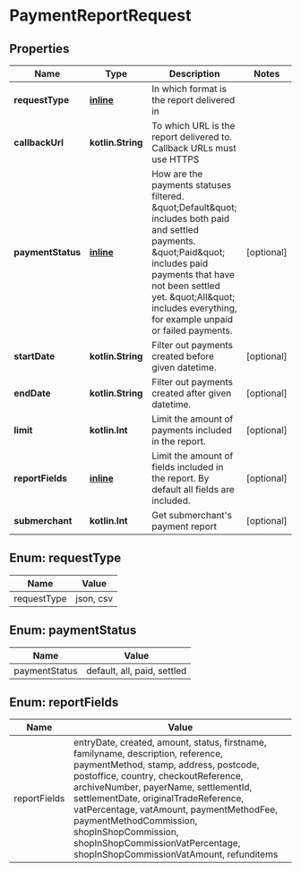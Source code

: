 
# PaymentReportRequest

## Properties
Name | Type | Description | Notes
------------ | ------------- | ------------- | -------------
**requestType** | [**inline**](#RequestType) | In which format is the report delivered in | 
**callbackUrl** | **kotlin.String** | To which URL is the report delivered to. Callback URLs must use HTTPS | 
**paymentStatus** | [**inline**](#PaymentStatus) | How are the payments statuses filtered. \&quot;Default\&quot; includes both paid and settled payments. \&quot;Paid\&quot; includes paid payments that have not been settled yet. \&quot;All\&quot; includes everything, for example unpaid or failed payments. |  [optional]
**startDate** | **kotlin.String** | Filter out payments created before given datetime. |  [optional]
**endDate** | **kotlin.String** | Filter out payments created after given datetime. |  [optional]
**limit** | **kotlin.Int** | Limit the amount of payments included in the report. |  [optional]
**reportFields** | [**inline**](#kotlin.collections.List&lt;ReportFields&gt;) | Limit the amount of fields included in the report. By default all fields are included. |  [optional]
**submerchant** | **kotlin.Int** | Get submerchant&#39;s payment report |  [optional]


<a id="RequestType"></a>
## Enum: requestType
Name | Value
---- | -----
requestType | json, csv


<a id="PaymentStatus"></a>
## Enum: paymentStatus
Name | Value
---- | -----
paymentStatus | default, all, paid, settled


<a id="kotlin.collections.List<ReportFields>"></a>
## Enum: reportFields
Name | Value
---- | -----
reportFields | entryDate, created, amount, status, firstname, familyname, description, reference, paymentMethod, stamp, address, postcode, postoffice, country, checkoutReference, archiveNumber, payerName, settlementId, settlementDate, originalTradeReference, vatPercentage, vatAmount, paymentMethodFee, paymentMethodCommission, shopInShopCommission, shopInShopCommissionVatPercentage, shopInShopCommissionVatAmount, refunditems



